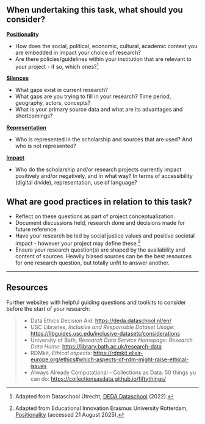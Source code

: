 ## When undertaking this task, what should you consider?

[**Positionality**](../bias/types/positionality.md)

- How does the social, political, economic, cultural, academic context you are embedded in impact your choice of research?
- Are there policies/guidelines within your institution that are relevant to your project - if so, which ones?[^1]

[**Silences**](../bias/types/silences.md)

- What gaps exist in current research? 
- What gaps are you trying to fill in your research? Time period, geography, actors, concepts?
- What is your primary source data and what are its advantages and shortcomings? 

[**Representation**](../bias/types/representation.md)

- Who is represented in the scholarship and sources that are used? And who is not represented? 


[**Impact**](../bias/types/impact.md)

- Who do the scholarship and/or research projects currently impact positively and/or negatively, and in what way? In terms of accessibility (digital divide), representation, use of language?

## What are good practices in relation to this task?

- Reflect on these questions as part of project conceptualization.
- Document discussions held, research done and decisions made for future reference. 
- Have your research be led by social justice values and positive societal impact - however your project may define these.[^2]
- Ensure your research question(s) are shaped by the availability and content of sources. Heavily biased sources can be the best resources for one research question, but totally unfit to answer another. 

---

## Resources

Further websites with helpful guiding questions and toolkits to consider before the start of your research:
    
> - Data Ethics Decision Aid: https://deda.dataschool.nl/en/ 
> - USC Libraries, _Inclusive and Responsible Dataset Usage_: https://libguides.usc.edu/inclusive-datasets/considerations 
> - University of Bath, _Research Data Service Homepage: Research Data Home_: https://library.bath.ac.uk/research-data
> - RDMkit, _Ethical aspects_: https://rdmkit.elixir-europe.org/ethics#which-aspects-of-rdm-might-raise-ethical-issues 
> - Always Already Computational - Collections as Data. 50  things yu can do: https://collectionsasdata.github.io/fiftythings/

[^1]: Adapted from Dataschool Utrecht, [DEDA Dataschool](https://deda.dataschool.nl/) (2022).
[^2]: Adapted from Educational Innovation Erasmus University Rotterdam, [Positionality](https://www.eur.nl/en/educational-innovation/professional-development/teacheur/themes/critical-world-citizenship/positionality) (accessed 21 August 2025). 
